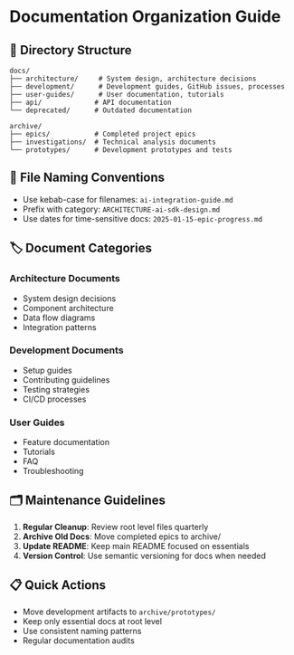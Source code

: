# Documentation Organization Guide

## 📁 Directory Structure

```
docs/
├── architecture/     # System design, architecture decisions
├── development/      # Development guides, GitHub issues, processes
├── user-guides/      # User documentation, tutorials
├── api/             # API documentation
└── deprecated/      # Outdated documentation

archive/
├── epics/           # Completed project epics
├── investigations/  # Technical analysis documents
└── prototypes/      # Development prototypes and tests
```

## 📝 File Naming Conventions

- Use kebab-case for filenames: `ai-integration-guide.md`
- Prefix with category: `ARCHITECTURE-ai-sdk-design.md`
- Use dates for time-sensitive docs: `2025-01-15-epic-progress.md`

## 🏷️ Document Categories

### Architecture Documents

- System design decisions
- Component architecture
- Data flow diagrams
- Integration patterns

### Development Documents

- Setup guides
- Contributing guidelines
- Testing strategies
- CI/CD processes

### User Guides

- Feature documentation
- Tutorials
- FAQ
- Troubleshooting

## 🗂️ Maintenance Guidelines

1. **Regular Cleanup**: Review root level files quarterly
2. **Archive Old Docs**: Move completed epics to archive/
3. **Update README**: Keep main README focused on essentials
4. **Version Control**: Use semantic versioning for docs when needed

## 📋 Quick Actions

- Move development artifacts to `archive/prototypes/`
- Keep only essential docs at root level
- Use consistent naming patterns
- Regular documentation audits
